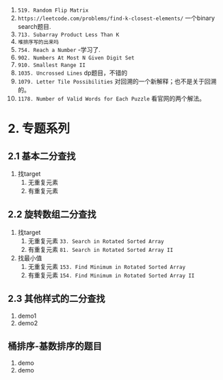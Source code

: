 1. `519. Random Flip Matrix`
2. `https://leetcode.com/problems/find-k-closest-elements/` 一个binary search题目.
3. `713. Subarray Product Less Than K`
4. `堆排序写的出来吗`
5. `754. Reach a Number` -学习了.
6. `902. Numbers At Most N Given Digit Set`
7. `910. Smallest Range II`
8. `1035. Uncrossed Lines` dp题目，不错的
9. `1079. Letter Tile Possibilities` 对回溯的一个新解释；也不是关于回溯的。
10. `1178. Number of Valid Words for Each Puzzle` 看官网的两个解法。

# 2. 专题系列

## 2.1 基本二分查找

1. 找target
    1. 无重复元素
    2. 有重复元素

## 2.2 旋转数组二分查找

1. 找target
    1. 无重复元素 `33. Search in Rotated Sorted Array`
    2. 有重复元素 `81. Search in Rotated Sorted Array II`
2. 找最小值
    1. 无重复元素 `153. Find Minimum in Rotated Sorted Array`
    2. 有重复元素 `154. Find Minimum in Rotated Sorted Array II`

## 2.3 其他样式的二分查找

1. demo1
2. demo2

## 桶排序-基数排序的题目

1. demo
2. demo
